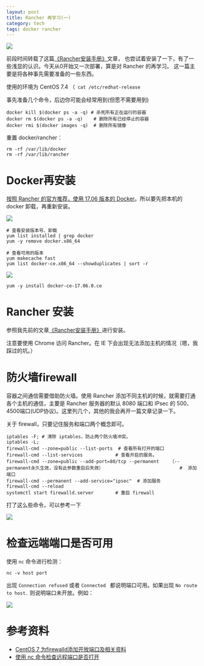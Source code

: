 ```yaml
---
layout: post
title: Rancher 再学习(一)
category: tech
tags: docker rancher
---
```

![](https://cdn.kelu.org/blog/tags/rancher.jpg)

前段时间转载了这篇[《Rancher安装手册》](/tech/2017/10/14/rancher-tutorial.html)文章， 也尝试着安装了一下，有了一些浅显的认识。今天从0开始又一次部署，算是对 Rancher 的再学习。 这一篇主要是将各种事先需要准备的一些东西。

使用的环境为 CentOS 7.4 （` cat /etc/redhat-release`

事先准备几个命令，后边你可能会经常用到(但愿不需要用到)

	docker kill $(docker ps -a -q) # 杀死所有正在运行的容器
	docker rm $(docker ps -a -q)	# 删除所有已经停止的容器
	docker rmi $(docker images -q)	# 删除所有镜像

重置 docker/rancher：

	rm -rf /var/lib/docker
	rm -rf /var/lib/rancher

# Docker再安装

[按照 Rancher 的官方推荐，使用 17.06 版本的 Docker](http://rancher.com/docs/rancher/v1.6/en/hosts/#supported-docker-versions)。所以要先把本机的docker 卸载，再重新安装。

![](https://cdn.kelu.org/blog/2017/10/rancher11.jpg)

	# 查看安装版本号、卸载
	yum list installed | grep docker
	yum -y remove docker.x86_64

	# 查看可用的版本
	yum makecache fast
	yum list docker-ce.x86_64 --showduplicates | sort -r

![](https://cdn.kelu.org/blog/2017/10/rancher12.jpg)

	yum -y install docker-ce-17.06.0.ce

# Rancher 安装

参照我先前的文章[《Rancher安装手册》](/tech/2017/10/14/rancher-tutorial.html)进行安装。

注意要使用 Chrome 访问 Rancher。在 IE 下会出现无法添加主机的情况（嗯，我踩过的坑。）

# 防火墙firewall

容器之间通信需要借助防火墙。使用 Rancher 添加不同主机的时候，就需要打通各个主机的通信，主要是 Rancher 服务器的默认 8080 端口和 IPsec 的 500、4500端口(UDP协议)。这里列几个，其他的我会再开一篇文章记录一下。

关于 firewall，只要记住服务和端口两个概念即可。
	
	iptables -F; # 清除 iptables，防止两个防火墙冲突。
	iptables -L;
	firewall-cmd --zone=public --list-ports  # 查看所有打开的端口
	firewall-cmd --list-services			# 查看开启的服务。
	firewall-cmd --zone=public --add-port=80/tcp --permanent    （--permanent永久生效，没有此参数重启后失效）							#  添加端口
	firewall-cmd --permanent --add-service="ipsec"  # 添加服务
	firewall-cmd --reload
	systemctl start firewalld.server		# 重启 firewall

打了这么些命令，可以参考一下

![](https://cdn.kelu.org/blog/2017/10/rancher13.jpg)

# 检查远端端口是否可用

使用 `nc` 命令进行检测：

	nc -v host port

出现  `Connection refused` 或者 `Connected ` 都说明端口可用。如果出现 `No route to host.` 则说明端口未开放。例如：

![](https://cdn.kelu.org/blog/2017/10/rancher14.jpg)

# 参考资料

* [CentOS 7 为firewalld添加开放端口及相关资料](http://www.cnblogs.com/hubing/p/6058932.html)
* [使用 nc 命令检查远程端口是否打开](https://linux.cn/article-8186-1.html)



